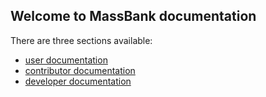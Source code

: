 ## Welcome to MassBank documentation

There are three sections available:

* [user documentation](user_documentation.md)
* [contributor documentation](contributor_documentation.md)
* [developer documentation](developer_documentation.md)
